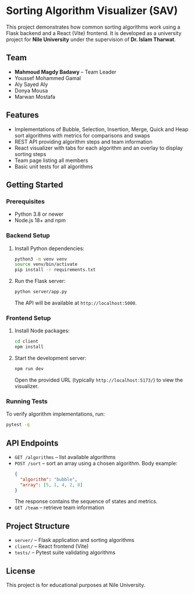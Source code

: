 # Sorting Algorithm Visualizer (SAV)

This project demonstrates how common sorting algorithms work using a Flask backend and a React (Vite) frontend. It is developed as a university project for **Nile University** under the supervision of **Dr. Islam Tharwat**.

## Team

- **Mahmoud Magdy Badawy** – Team Leader
- Youssef Mohammed Gamal
- Aly Sayed Aly
- Donya Mousa
- Marwan Mostafa

## Features

- Implementations of Bubble, Selection, Insertion, Merge, Quick and Heap sort algorithms with metrics for comparisons and swaps
- REST API providing algorithm steps and team information
- React visualizer with tabs for each algorithm and an overlay to display sorting steps
- Team page listing all members
- Basic unit tests for all algorithms

## Getting Started

### Prerequisites

- Python 3.8 or newer
- Node.js 18+ and npm

### Backend Setup

1. Install Python dependencies:
   ```bash
   python3 -m venv venv
   source venv/bin/activate
   pip install -r requirements.txt
   ```
2. Run the Flask server:
   ```bash
   python server/app.py
   ```
   The API will be available at `http://localhost:5000`.

### Frontend Setup

1. Install Node packages:
   ```bash
   cd client
   npm install
   ```
2. Start the development server:
   ```bash
   npm run dev
   ```
   Open the provided URL (typically `http://localhost:5173/`) to view the visualizer.

### Running Tests

To verify algorithm implementations, run:

```bash
pytest -q
```

## API Endpoints

- `GET /algorithms` – list available algorithms
- `POST /sort` – sort an array using a chosen algorithm. Body example:
  ```json
  {
    "algorithm": "bubble",
    "array": [5, 1, 4, 2, 8]
  }
  ```
  The response contains the sequence of states and metrics.
- `GET /team` – retrieve team information

## Project Structure

- `server/` – Flask application and sorting algorithms
- `client/` – React frontend (Vite)
- `tests/` – Pytest suite validating algorithms

## License

This project is for educational purposes at Nile University.
